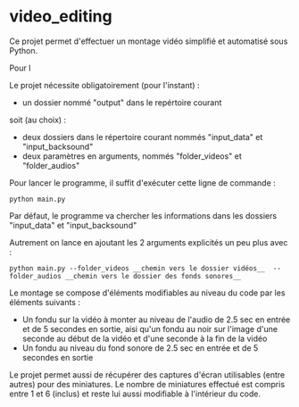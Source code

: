 # video_editing

Ce projet permet d'effectuer un montage vidéo simplifié et automatisé sous Python.

Pour l

Le projet nécessite obligatoirement (pour l'instant) :

+ un dossier nommé "output" dans le repértoire courant

soit (au choix) : 

+ deux dossiers dans le répertoire courant nommés "input_data" et "input_backsound"
+ deux paramètres en arguments, nommés "folder_videos" et "folder_audios"

Pour lancer le programme, il suffit d'exécuter cette ligne de commande :

```
python main.py
```

Par défaut, le programme va chercher les informations dans les dossiers "input_data" et "input_backsound" 

Autrement on lance en ajoutant les 2 arguments explicités un peu plus avec :
```
python main.py --folder_videos __chemin vers le dossier vidéos__  --folder_audios __chemin vers le dossier des fonds sonores__
```

Le montage se compose d'éléments modifiables au niveau du code par les éléments suivants :

+ Un fondu sur la vidéo à monter au niveau de l'audio de 2.5 sec en entrée et de 5 secondes en sortie, aisi qu'un fondu au noir sur l'image d'une seconde au début de la vidéo et d'une seconde à la fin de la vidéo
+ Un fondu au niveau du fond sonore de 2.5 sec en entrée et de 5 secondes en sortie

Le projet permet aussi de récupérer des captures d'écran utilisables (entre autres) pour des miniatures.
Le nombre de miniatures effectué est compris entre 1 et 6 (inclus) et reste lui aussi modifiable à l'intérieur du code. 
